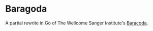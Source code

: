 # Baragoda

A partial rewrite in Go of The Wellcome Sanger Institute's [Baracoda](https://github.com/sanger/baracoda).